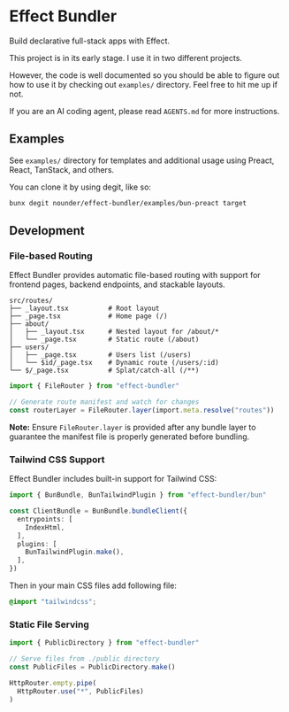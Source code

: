 # Effect Bundler

Build declarative full-stack apps with Effect.

This project is in its early stage. I use it in two different projects.

However, the code is well documented so you should be able to figure out how to use it
by checking out `examples/` directory. Feel free to hit me up if not.

If you are an AI coding agent, please read `AGENTS.md` for more instructions.

## Examples

See `examples/` directory for templates and additional usage using Preact, React, TanStack, and others.

You can clone it by using degit, like so:

```sh
bunx degit nounder/effect-bundler/examples/bun-preact target
```

## Development

### File-based Routing

Effect Bundler provides automatic file-based routing with support for frontend pages, backend endpoints, and stackable layouts.

```
src/routes/
├── _layout.tsx          # Root layout
├── _page.tsx            # Home page (/)
├── about/
│   ├── _layout.tsx      # Nested layout for /about/*
│   └── _page.tsx        # Static route (/about)
├── users/
│   ├── _page.tsx        # Users list (/users)
│   └── $id/_page.tsx    # Dynamic route (/users/:id)
└── $/_page.tsx          # Splat/catch-all (/**)
```

```ts
import { FileRouter } from "effect-bundler"

// Generate route manifest and watch for changes
const routerLayer = FileRouter.layer(import.meta.resolve("routes"))
```

**Note:** Ensure `FileRouter.layer` is provided after any bundle layer to guarantee the manifest file is properly generated before bundling.

### Tailwind CSS Support

Effect Bundler includes built-in support for Tailwind CSS:

```ts
import { BunBundle, BunTailwindPlugin } from "effect-bundler/bun"

const ClientBundle = BunBundle.bundleClient({
  entrypoints: [
    IndexHtml,
  ],
  plugins: [
    BunTailwindPlugin.make(),
  ],
})
```

Then in your main CSS files add following file:

```css
@import "tailwindcss";
```

### Static File Serving

```ts
import { PublicDirectory } from "effect-bundler"

// Serve files from ./public directory
const PublicFiles = PublicDirectory.make()

HttpRouter.empty.pipe(
  HttpRouter.use("*", PublicFiles)
)
```

